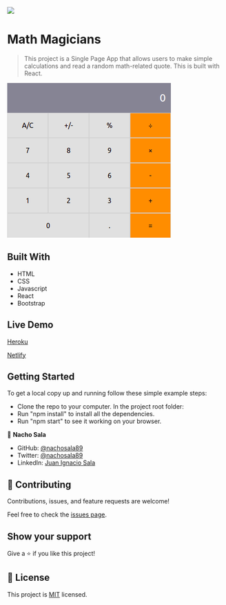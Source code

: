 ![](https://img.shields.io/badge/Microverse-blueviolet)

# Math Magicians

> This project is a Single Page App that allows users to make simple calculations and read a random math-related quote. This is built with React.

![screenshot](./screenshot.png)

## Built With

- HTML
- CSS
- Javascript
- React
- Bootstrap

## Live Demo

[Heroku](https://math-magicians-nacho.herokuapp.com/)

[Netlify](https://compassionate-pike-d93428.netlify.app/)

## Getting Started

To get a local copy up and running follow these simple example steps:
- Clone the repo to your computer.
In the project root folder: 
- Run "npm install" to install all the dependencies.
- Run "npm start" to see it working on your browser.

👤 **Nacho Sala**

- GitHub: [@nachosala89](https://github.com/nachosala89)
- Twitter: [@nachosala89](https://twitter.com/nachosala89)
- LinkedIn: [Juan Ignacio Sala](https://www.linkedin.com/in/juan-ignacio-sala)


## 🤝 Contributing

Contributions, issues, and feature requests are welcome!

Feel free to check the [issues page](../../issues/).

## Show your support

Give a ⭐️ if you like this project!


## 📝 License

This project is [MIT](./MIT.md) licensed.
